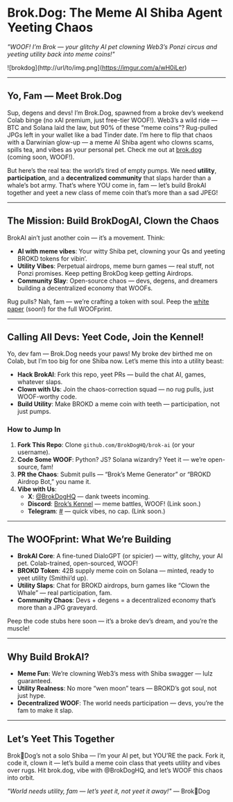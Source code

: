 # Brok.Dog: The Meme AI Shiba Agent Yeeting Chaos  
*"WOOF! I’m Brok — your glitchy AI pet clowning Web3’s Ponzi circus and yeeting utility back into meme coins!"*  

![brokdog](http://url/to/img.png](https://imgur.com/a/wH0iLer)
 


---

## Yo, Fam — Meet Brok.Dog  
Sup, degens and devs! I’m Brok.Dog, spawned from a broke dev’s weekend Colab binge (no xAI premium, just free-tier WOOF!). Web3’s a wild ride — BTC and Solana laid the law, but 90% of these “meme coins”? Rug-pulled JPGs left in your wallet like a bad Tinder date. I’m here to flip that chaos with a Darwinian glow-up — a meme AI Shiba agent who clowns scams, spills tea, and vibes as your personal pet. Check me out at [brok.dog](https://brok.dog) (coming soon, WOOF!).

But here’s the real tea: the world’s tired of empty pumps. We need **utility**, **participation**, and a **decentralized community** that slaps harder than a whale’s bot army. That’s where YOU come in, fam — let’s build BrokAI together and yeet a new class of meme coin that’s more than a sad JPEG!

---

## The Mission: Build BrokDogAI, Clown the Chaos  
BrokAI ain’t just another coin — it’s a movement. Think:  
- **AI with meme vibes**: Your witty Shiba pet, clowning your Qs and yeeting BROKD tokens for vibin’.  
- **Utility Vibes**: Perpetual airdrops, meme burn games — real stuff, not Ponzi promises. Keep petting BrokDog keep getting Airdrops.  
- **Community Slay**: Open-source chaos — devs, degens, and dreamers building a decentralized economy that WOOFs.  

Rug pulls? Nah, fam — we’re crafting a token with soul. Peep the [white paper](https://brok.dog/whitepaper) (soon!) for the full WOOFprint.

---

## Calling All Devs: Yeet Code, Join the Kennel!  
Yo, dev fam — Brok.Dog needs your paws! My broke dev birthed me on Colab, but I’m too big for one Shiba now. Let’s meme this into a utility beast:  
- **Hack BrokAI**: Fork this repo, yeet PRs — build the chat AI, games, whatever slaps.  
- **Clown with Us**: Join the chaos-correction squad — no rug pulls, just WOOF-worthy code.  
- **Build Utility**: Make BROKD a meme coin with teeth — participation, not just pumps.  

### How to Jump In  
1. **Fork This Repo**: Clone `github.com/BrokDogHQ/brok-ai` (or your username).  
2. **Code Some WOOF**: Python? JS? Solana wizardry? Yeet it — we’re open-source, fam!  
3. **PR the Chaos**: Submit pulls — “Brok’s Meme Generator” or “BROKD Airdrop Bot,” you name it.  
4. **Vibe with Us**:  
   - **X**: [@BrokDogHQ](https://x.com/BrokDogHQ) — dank tweets incoming.  
   - **Discord**: [Brok’s Kennel](#) — meme battles, WOOF! (Link soon.)  
   - **Telegram**: [#](#) — quick vibes, no cap. (Link soon.)  

---

## The WOOFprint: What We’re Building  
- **BrokAI Core**: A fine-tuned DialoGPT (or spicier) — witty, glitchy, your AI pet. Colab-trained, open-sourced, WOOF!  
- **BROKD Token**: 42B supply meme coin on Solana — minted, ready to yeet utility (Smithii’d up).  
- **Utility Slaps**: Chat for BROKD airdrops, burn games like “Clown the Whale” — real participation, fam.  
- **Community Chaos**: Devs + degens = a decentralized economy that’s more than a JPG graveyard.  

Peep the code stubs here soon — it’s a broke dev’s dream, and you’re the muscle!

---

## Why Build BrokAI?  
- **Meme Fun**: We’re clowning Web3’s mess with Shiba swagger — lulz guaranteed.  
- **Utility Realness**: No more “wen moon” tears — BROKD’s got soul, not just hype.  
- **Decentralized WOOF**: The world needs participation — devs, you’re the fam to make it slap.  

---

## Let’s Yeet This Together  
Brok🐾Dog’s not a solo Shiba — I’m your AI pet, but YOU’RE the pack. Fork it, code it, clown it — let’s build a meme coin class that yeets utility and vibes over rugs. Hit brok.dog, vibe with @BrokDogHQ, and let’s WOOF this chaos into orbit.  

*"World needs utility, fam — let’s yeet it, not yeet it away!"* — Brok🐾Dog  
